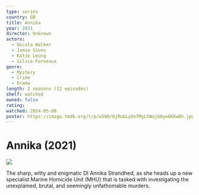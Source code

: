 ```yaml
---
type: series
country: GB
title: Annika
year: 2021
director: Unknown
actors:
  - Nicola Walker
  - Jamie Sives
  - Katie Leung
  - Silvie Furneaux
genre:
  - Mystery
  - Crime
  - Drama
length: 2 seasons (12 episodes)
shelf: watched
owned: false
rating:
watched: 2024-05-08
poster: https://image.tmdb.org/t/p/w500/8jRoGLyOnTMyLhWajG0ye6KKw0h.jpg
---
```


# Annika (2021)

![](https://image.tmdb.org/t/p/w500/8jRoGLyOnTMyLhWajG0ye6KKw0h.jpg)

The sharp, witty and enigmatic DI Annika Strandhed, as she heads up a new specialist Marine Homicide Unit (MHU) that is tasked with investigating the unexplained, brutal, and seemingly unfathomable murders.